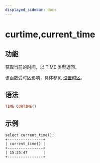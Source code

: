```yaml
---
displayed_sidebar: docs
---
```


# curtime,current_time

## 功能

获取当前的时间，以 TIME 类型返回。

该函数受时区影响，具体参见 [设置时区](../../../administration/timezone.md)。

## 语法

```Haskell
TIME CURTIME()
```

## 示例

```Plain Text
select current_time();
+----------------+
| current_time() |
+----------------+
| 15:25:47       |
+----------------+
```
